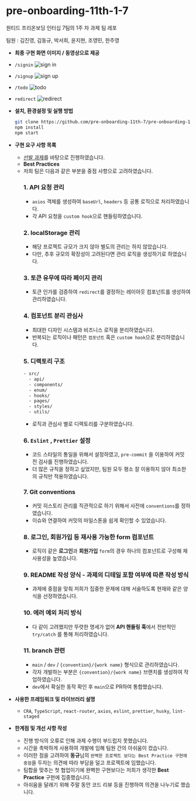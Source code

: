 # pre-onboarding-11th-1-7

원티드 프리온보딩 인터십 7팀의 1주 차 과제 팀 레포

팀원 : 김진영, 김동규, 박서희, 윤지현, 조영민, 한주영

- **최종 구현 화면 이미지 / 동영상으로 제공**
- `/signin`
  ![sign in](./public/signin.gif)
- `/signup`
  ![sign up](./public/signup.gif)
- `/todo`
  ![todo](./public/todo.gif)
- `redirect`
  ![redirect](./public/redirect.gif)
- **설치, 환경설정 및 실행 방법**

  ```bash
  git clone https://github.com/pre-onboarding-11th-7/pre-onboarding-11th-1-7.git
  npm install
  npm start
  ```

- **구현 요구 사항 목록**
  - [선발 과제](https://github.com/pre-onboarding-11th-7/pre-onboarding-11th-1-7.git)를 바탕으로 진행하였습니다.
  - **Best Practices**
  - 저희 팀은 다음과 같은 부분을 중점 사항으로 고려하였습니다.
    ### 1. API 요청 관리
    - `axios` 객체를 생성하여 `baseUrl`, `headers` 등 공통 로직으로 처리하였습니다.
    - 각 API 요청을 `custom hook`으로 핸들링하였습니다.
    ### 2. localStorage 관리
    - 해당 프로젝트 규모가 크지 않아 별도의 관리는 하지 않았습니다.
    - 다만, 추후 규모의 확장성이 고려된다면 관리 로직을 생성하기로 하였습니다.
    ### 3. 토큰 유무에 따라 페이지 관리
    - 토큰 인가를 검증하여 `redirect`를 결정하는 레이아웃 컴포넌트를 생성하여 관리하였습니다.
    ### 4. 컴포넌트 분리 관심사
    - 최대한 디자인 시스템과 비즈니스 로직을 분리하였습니다.
    - 반복되는 로직이나 패턴은 `컴포넌트` 혹은 `custom hook`으로 분리하였습니다.
    ### 5. 디렉토리 구조
    ```bash
    - src/
      - api/
      - components/
      - enum/
      - hooks/
      - pages/
      - styles/
      - utils/
    ```
    - 로직과 관심사 별로 디렉토리를 구분하였습니다.
    ### 6. `Eslint` , `Prettier` 설정
    - 코드 스타일의 통일을 위해서 설정하였고, `pre-commit` 을 이용하여 커밋 전 검사를 진행하였습니다.
    - 더 많은 규칙을 정하고 싶었지만, 팀원 모두 평소 잘 이용하지 않아 최소한의 규칙만 적용하였습니다.
    ### 7. Git conventions
    - 커밋 히스토리 관리를 직관적으로 하기 위해서 사전에 `conventions`를 정하였습니다.
    - 이슈와 연결하여 커밋의 마일스톤을 쉽게 확인할 수 있었습니다.
    ### 8. 로그인, 회원가입 등 재사용 가능한 form 컴포넌트
    - 로직이 같은 **로그인**과 **회원가입** `form`의 경우 하나의 컴포넌트로 구성해 재사용성을 높였습니다.
    ### 9. README 작성 양식 - 과제의 디테일 포함 여부에 따른 작성 방식
    - 과제에 중점을 맞춰 저희가 집중한 문제에 대해 서술하도록 현재와 같은 양식을 선정하였습니다.
    ### 10. 에러 예외 처리 방식
    - 다 같이 고려했지만 뚜렷한 명세가 없어 **API 핸들링 훅**에서 전반적인 `try/catch` 를 통해 처리하였습니다.
    ### 11. branch 관련
    - `main` / `dev` / `{convention}/{work name}` 형식으로 관리하였습니다.
    - 각자 개발하는 부분은 `{convention}/{work name}` 브랜치를 생성하여 작업하였습니다.
    - `dev`에서 확실한 동작 확인 후 `main`으로 PR하여 통합했습니다.
- **사용한 프레임워크 및 라이브러리 설명**
  - `CRA`, `TypeScript`, `react-router`, `axios`, `eslint`, `prettier`, `husky`, `lint-staged`
- **한계점 및 개선 사항 작성**
  - 진행 방식의 오류로 인해 과제 수행이 부드럽지 못했습니다.
  - 시간을 촉박하게 사용하여 개발에 임해 팀원 간의 아쉬움이 컸습니다.
  - 이러한 점을 고려하여 **동규**님의 `완벽한 프로젝트 보다는 Best Practice 구현에 중점`을 두자는 의견에 따라 부담을 덜고 프로젝트에 임했습니다.
  - 팀합을 맞추는 첫 협업이기에 완벽한 구현보다는 저희가 생각한 **Best Practice** 구현에 집중했습니다.
  - 아쉬움을 달래기 위해 주말 동안 코드 리뷰 등을 진행하여 의견을 나누기로 했습니다.
